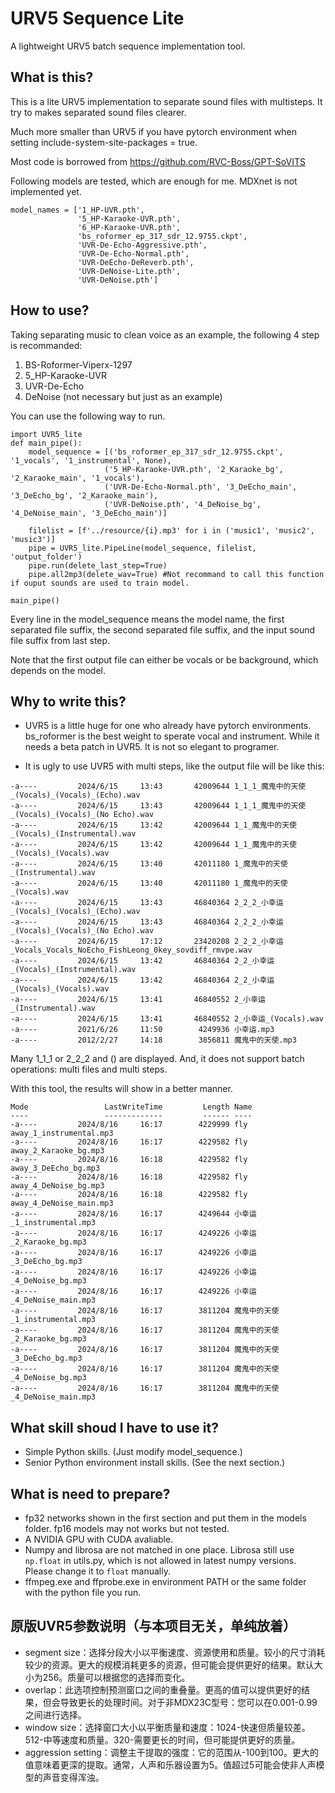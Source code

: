 # URV5 Sequence Lite
 A lightweight URV5 batch sequence implementation tool.

## What is this?
This is a lite URV5 implementation to separate sound files with multisteps. It try to makes separated sound files clearer.

Much more smaller than URV5 if you have pytorch environment when setting include-system-site-packages = true.

Most code is borrowed from https://github.com/RVC-Boss/GPT-SoVITS

Following models are tested, which are enough for me. MDXnet is not implemented yet.
```
model_names = ['1_HP-UVR.pth',
               '5_HP-Karaoke-UVR.pth',
               '6_HP-Karaoke-UVR.pth',
               'bs_roformer_ep_317_sdr_12.9755.ckpt',
               'UVR-De-Echo-Aggressive.pth',
               'UVR-De-Echo-Normal.pth',
               'UVR-DeEcho-DeReverb.pth',
               'UVR-DeNoise-Lite.pth',
               'UVR-DeNoise.pth']
```

## How to use?
Taking separating music to clean voice as an example, the following 4 step is recommanded:
1. BS-Roformer-Viperx-1297
2. 5_HP-Karaoke-UVR
3. UVR-De-Echo
4. DeNoise (not necessary but just as an example)

You can use the following way to run.
```Python3
import UVR5_lite
def main_pipe():
    model_sequence = [('bs_roformer_ep_317_sdr_12.9755.ckpt', '1_vocals', '1_instrumental', None),
                     ('5_HP-Karaoke-UVR.pth', '2_Karaoke_bg', '2_Karaoke_main', '1_vocals'),
                     ('UVR-De-Echo-Normal.pth', '3_DeEcho_main', '3_DeEcho_bg', '2_Karaoke_main'),
                     ('UVR-DeNoise.pth', '4_DeNoise_bg', '4_DeNoise_main', '3_DeEcho_main')]                  
                  
    filelist = [f'../resource/{i}.mp3' for i in ('music1', 'music2', 'music3')]
    pipe = UVR5_lite.PipeLine(model_sequence, filelist, 'output_folder')
    pipe.run(delete_last_step=True)
    pipe.all2mp3(delete_wav=True) #Not recommand to call this function if ouput sounds are used to train model.

main_pipe()
```
Every line in the model_sequence means the model name, the first separated file suffix, the second separated file suffix, and the input sound file suffix from last step.

Note that the first output file can either be vocals or be background, which depends on the model. 

## Why to write this?

- UVR5 is a little huge for one who already have pytorch environments. bs_roformer is the best weight to sperate vocal and instrument. While it needs a beta patch in UVR5. It is not so elegant to programer.

- It is ugly to use UVR5 with multi steps, like the output file will be like this:
```
-a----         2024/6/15     13:43       42009644 1_1_1_魔鬼中的天使_(Vocals)_(Vocals)_(Echo).wav
-a----         2024/6/15     13:43       42009644 1_1_1_魔鬼中的天使_(Vocals)_(Vocals)_(No Echo).wav
-a----         2024/6/15     13:42       42009644 1_1_魔鬼中的天使_(Vocals)_(Instrumental).wav
-a----         2024/6/15     13:42       42009644 1_1_魔鬼中的天使_(Vocals)_(Vocals).wav
-a----         2024/6/15     13:40       42011180 1_魔鬼中的天使_(Instrumental).wav
-a----         2024/6/15     13:40       42011180 1_魔鬼中的天使_(Vocals).wav
-a----         2024/6/15     13:43       46840364 2_2_2_小幸运_(Vocals)_(Vocals)_(Echo).wav
-a----         2024/6/15     13:43       46840364 2_2_2_小幸运_(Vocals)_(Vocals)_(No Echo).wav
-a----         2024/6/15     17:12       23420208 2_2_2_小幸运_Vocals_Vocals_NoEcho_FishLeong_0key_sovdiff_rmvpe.wav
-a----         2024/6/15     13:42       46840364 2_2_小幸运_(Vocals)_(Instrumental).wav
-a----         2024/6/15     13:42       46840364 2_2_小幸运_(Vocals)_(Vocals).wav
-a----         2024/6/15     13:41       46840552 2_小幸运_(Instrumental).wav
-a----         2024/6/15     13:41       46840552 2_小幸运_(Vocals).wav
-a----         2021/6/26     11:50        4249936 小幸运.mp3
-a----         2012/2/27     14:18        3856811 魔鬼中的天使.mp3
```
Many 1_1_1 or 2_2_2 and () are displayed. And, it does not support batch operations: multi files and multi steps.

With this tool, the results will show in a better manner.
```
Mode                 LastWriteTime         Length Name
----                 -------------         ------ ----
-a----         2024/8/16     16:17        4229999 fly away_1_instrumental.mp3
-a----         2024/8/16     16:17        4229582 fly away_2_Karaoke_bg.mp3
-a----         2024/8/16     16:18        4229582 fly away_3_DeEcho_bg.mp3
-a----         2024/8/16     16:18        4229582 fly away_4_DeNoise_bg.mp3
-a----         2024/8/16     16:18        4229582 fly away_4_DeNoise_main.mp3
-a----         2024/8/16     16:17        4249644 小幸运_1_instrumental.mp3
-a----         2024/8/16     16:17        4249226 小幸运_2_Karaoke_bg.mp3
-a----         2024/8/16     16:17        4249226 小幸运_3_DeEcho_bg.mp3
-a----         2024/8/16     16:17        4249226 小幸运_4_DeNoise_bg.mp3
-a----         2024/8/16     16:17        4249226 小幸运_4_DeNoise_main.mp3
-a----         2024/8/16     16:17        3811204 魔鬼中的天使_1_instrumental.mp3
-a----         2024/8/16     16:17        3811204 魔鬼中的天使_2_Karaoke_bg.mp3
-a----         2024/8/16     16:17        3811204 魔鬼中的天使_3_DeEcho_bg.mp3
-a----         2024/8/16     16:17        3811204 魔鬼中的天使_4_DeNoise_bg.mp3
-a----         2024/8/16     16:17        3811204 魔鬼中的天使_4_DeNoise_main.mp3
```

## What skill shoud I have to use it?
- Simple Python skills. (Just modify model_sequence.)
- Senior Python environment install skills. (See the next section.)

## What is need to prepare?
- fp32 networks shown in the first section and put them in the models folder. fp16 models may not works but not tested. 
- A NVIDIA GPU with CUDA avaliable.
- Numpy and librosa are not matched in one place. Librosa still use `np.float` in utils.py, which is not allowed in latest numpy versions. Please change it to `float` manually.
- ffmpeg.exe and ffprobe.exe in environment PATH or the same folder with the python file you run.

## 原版UVR5参数说明（与本项目无关，单纯放着）
- segment size：选择分段大小以平衡速度、资源使用和质量。较小的尺寸消耗较少的资源。更大的规模消耗更多的资源，但可能会提供更好的结果。默认大小为256。质量可以根据您的选择而变化。
- overlap：此选项控制预测窗口之间的重叠量。更高的值可以提供更好的结果，但会导致更长的处理时间。对于非MDX23C型号：您可以在0.001-0.99之间进行选择。
- window size：选择窗口大小以平衡质量和速度：1024-快速但质量较差。512-中等速度和质量。320-需要更长的时间，但可能提供更好的质量。
- aggression setting：调整主干提取的强度：它的范围从-100到100。更大的值意味着更深的提取。通常，人声和乐器设置为5。值超过5可能会使非人声模型的声音变得浑浊。